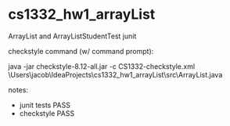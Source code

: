 # cs1332_hw1_arrayList
ArrayList and ArrayListStudentTest junit


checkstyle command (w/ command prompt):

java -jar checkstyle-8.12-all.jar -c CS1332-checkstyle.xml \Users\jacob\IdeaProjects\cs1332_hw1_arrayList\src\ArrayList.java


notes:
- junit tests PASS
- checkstyle PASS

